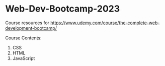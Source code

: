 # Web-Dev-Bootcamp-2023

Course resources for https://www.udemy.com/course/the-complete-web-development-bootcamp/


Course Contents: 
1. CSS
2. HTML
3. JavaScript